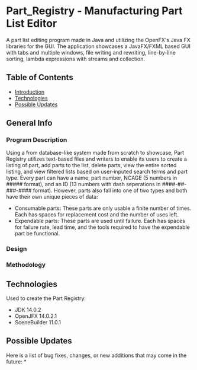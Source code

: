 # Part_Registry - Manufacturing Part List Editor
A part list editing program made in Java and utilizing the OpenFX's Java FX libraries for the GUI. The application showcases a JavaFX/FXML based GUI with tabs and multiple windows, file writing and rewriting, line-by-line sorting, lambda expressions with streams and collection.

## Table of Contents
* [Introduction](#introduction)
* [Technologies](#technologies)
* [Possible Updates](#possible-updates)

## General Info
### Program Description
Using a from database-like system made from scratch to showcase, Part Registry utilizes text-based files and writers to enable its users to create a listing of part, add parts to the list, delete parts, view the entire sorted listing, and view filtered lists based on user-inputed search terms and part type. Every part can have a name, part number, NCAGE (5 numbers in ##### format), and an ID (13 numbers with dash seperations in ####-##-###-#### format). However, parts also fall into one of two types and both have their own unique pieces of data:
* Consumable parts: These parts are only usable a finite number of times. Each has spaces for replacement cost and the number of uses left.
* Expendable parts: These parts are used until failure. Each has spaces for failure rate, lead time, and the tools required to have the expendable part be functional.

### Design
### Methodology

## Technologies
Used to create the Part Registry:
* JDK 14.0.2
* OpenJFX 14.0.2.1
* SceneBuilder 11.0.1

## Possible Updates
Here is a list of bug fixes, changes, or new additions that may come in the future:
* 